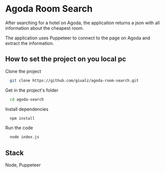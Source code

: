 
# Agoda Room Search

After searching for a hotel on Agoda, the application returns a json with all information about the cheapest room.

The application uses Puppeteer to connect to the page on Agoda and extract the information.

## How to set the project on you local pc

Clone the project

```bash
  git clone https://github.com/giualz/agoda-room-search.git
```

Get in the project's folder

```bash
  cd agoda-search
```

Install dependencies

```bash
  npm install
```

Run the code

```bash
  node index.js
```


## Stack 

Node, Puppeteer

